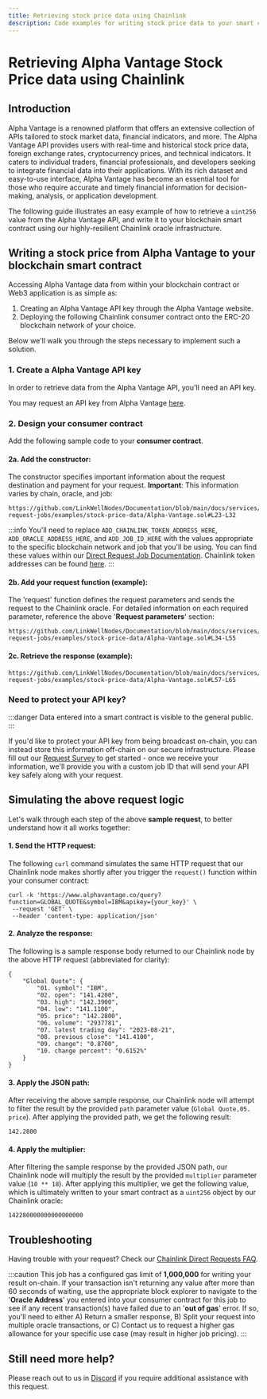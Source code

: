 ```yaml
---
title: Retrieving stock price data using Chainlink
description: Code examples for writing stock price data to your smart contract using a Chainlink oracle request (custom data feed) and the Alpha Vantage API. 
---
```


# Retrieving Alpha Vantage Stock Price data using Chainlink

## Introduction

Alpha Vantage is a renowned platform that offers an extensive collection of APIs tailored to stock market data, financial indicators, and more. The Alpha Vantage API provides users with real-time and historical stock price data, foreign exchange rates, cryptocurrency prices, and technical indicators. It caters to individual traders, financial professionals, and developers seeking to integrate financial data into their applications. With its rich dataset and easy-to-use interface, Alpha Vantage has become an essential tool for those who require accurate and timely financial information for decision-making, analysis, or application development.

The following guide illustrates an easy example of how to retrieve a `uint256` value from the Alpha Vantage API, and write it to your blockchain smart contract using our highly-resilient Chainlink oracle infrastructure.

## Writing a stock price from Alpha Vantage to your blockchain smart contract

Accessing Alpha Vantage data from within your blockchain contract or Web3 application is as simple as:

1. Creating an Alpha Vantage API key through the Alpha Vantage website.
1. Deploying the following Chainlink consumer contract onto the ERC-20 blockchain network of your choice. 

Below we'll walk you through the steps necessary to implement such a solution.

### 1. Create a Alpha Vantage API key

In order to retrieve data from the Alpha Vantage API, you'll need an API key. 

You may request an API key from Alpha Vantage [here](https://www.alphavantage.co/support/#api-key).

### 2. Design your consumer contract

Add the following sample code to your **consumer contract**.

#### 2a. Add the constructor:

The constructor specifies important information about the request destination and payment for your request. **Important**: This information varies by chain, oracle, and job: 

```sol reference
https://github.com/LinkWellNodes/Documentation/blob/main/docs/services/direct-request-jobs/examples/stock-price-data/Alpha-Vantage.sol#L23-L32
```

:::info 
You'll need to replace `ADD_CHAINLINK_TOKEN_ADDRESS_HERE`, `ADD_ORACLE_ADDRESS_HERE`, and `ADD_JOB_ID_HERE` with the values appropriate to the specific blockchain network and job that you'll be using. You can find these values within our [Direct Request Job Documentation](/services/direct-request-jobs/Jobs-and-Pricing). Chainlink token addresses can be found [here](https://docs.chain.link/resources/link-token-contracts).
:::

#### 2b. Add your request function (example):
The 'request' function defines the request parameters and sends the request to the Chainlink oracle. For detailed information on each required parameter, reference the above '**Request parameters**' section:

```sol reference
https://github.com/LinkWellNodes/Documentation/blob/main/docs/services/direct-request-jobs/examples/stock-price-data/Alpha-Vantage.sol#L34-L55
```

#### 2c. Retrieve the response (example):

```sol reference
https://github.com/LinkWellNodes/Documentation/blob/main/docs/services/direct-request-jobs/examples/stock-price-data/Alpha-Vantage.sol#L57-L65
```

### Need to protect your API key?

:::danger 
Data entered into a smart contract is visible to the general public.
:::

If you'd like to protect your API key from being broadcast on-chain, you can instead store this information off-chain on our secure infrastructure. Please fill out our [Request Survey](https://linkwellnodes.io/Getting-Started.html) to get started - once we receive your information, we'll provide you with a custom job ID that will send your API key safely along with your request.

## Simulating the above request logic

Let's walk through each step of the above **sample request**, to better understand how it all works together:

#### 1. **Send the HTTP request**:

The following `curl` command simulates the same HTTP request that our Chainlink node makes shortly after you trigger the `request()` function within your consumer contract:

```
curl -k 'https://www.alphavantage.co/query?function=GLOBAL_QUOTE&symbol=IBM&apikey={your_key}' \
 --request 'GET' \
 --header 'content-type: application/json' 
```

#### 2. **Analyze the response**:

The following is a sample response body returned to our Chainlink node by the above HTTP request (abbreviated for clarity):

```
{
    "Global Quote": {
        "01. symbol": "IBM",
        "02. open": "141.4200",
        "03. high": "142.3900",
        "04. low": "141.1100",
        "05. price": "142.2800",
        "06. volume": "2937781",
        "07. latest trading day": "2023-08-21",
        "08. previous close": "141.4100",
        "09. change": "0.8700",
        "10. change percent": "0.6152%"
    }
}
```

#### 3. **Apply the JSON path**:

After receiving the above sample response, our Chainlink node will attempt to filter the result by the provided `path` parameter value (`Global Quote,05. price`). After applying the provided path, we get the following result:

```
142.2800
```

#### 4. **Apply the multiplier**:

After filtering the sample response by the provided JSON path, our Chainlink node will multiply the result by the provided `multiplier` parameter value (`10 ** 18`). After applying this multiplier, we get the following value, which is ultimately written to your smart contract as a `uint256` object by our Chainlink oracle:

```
142280000000000000000
```

## Troubleshooting

Having trouble with your request? Check our [Chainlink Direct Requests FAQ](/knowledgebase/faq/Chainlink-Users#chainlink-direct-requests).

:::caution 
This job has a configured gas limit of **1,000,000** for writing your result on-chain. If your transaction isn't returning any value after more than 60 seconds of waiting, use the appropriate block explorer to navigate to the '**Oracle Address**' you entered into your consumer contract for this job to see if any recent transaction(s) have failed due to an '**out of gas**' error. If so, you'll need to either A) Return a smaller response, B) Split your request into multiple oracle transactions, or C) Contact us to request a higher gas allowance for your specific use case (may result in higher job pricing). 
:::

## Still need more help?

Please reach out to us in [Discord](https://discord.gg/Xs6SjqVPUA) if you require additional assistance with this request.

